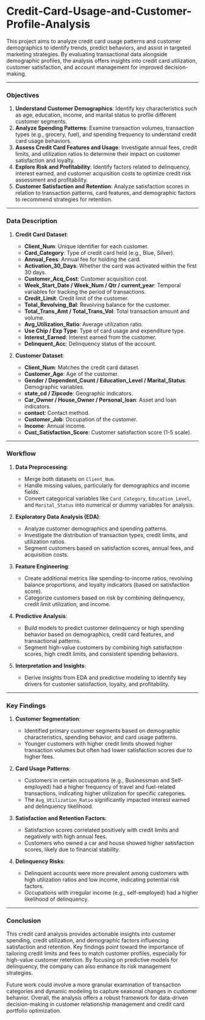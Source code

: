 # Credit-Card-Usage-and-Customer-Profile-Analysis

This project aims to analyze credit card usage patterns and customer demographics to identify trends, predict behaviors, and assist in targeted marketing strategies. By evaluating transactional data alongside demographic profiles, the analysis offers insights into credit card utilization, customer satisfaction, and account management for improved decision-making.

---

### Objectives

1. **Understand Customer Demographics**: Identify key characteristics such as age, education, income, and marital status to profile different customer segments.
2. **Analyze Spending Patterns**: Examine transaction volumes, transaction types (e.g., grocery, fuel), and spending frequency to understand credit card usage behaviors.
3. **Assess Credit Card Features and Usage**: Investigate annual fees, credit limits, and utilization ratios to determine their impact on customer satisfaction and loyalty.
4. **Explore Risk and Profitability**: Identify factors related to delinquency, interest earned, and customer acquisition costs to optimize credit risk assessment and profitability.
5. **Customer Satisfaction and Retention**: Analyze satisfaction scores in relation to transaction patterns, card features, and demographic factors to recommend strategies for retention.

---

### Data Description

1. **Credit Card Dataset**:
   - **Client_Num**: Unique identifier for each customer.
   - **Card_Category**: Type of credit card held (e.g., Blue, Silver).
   - **Annual_Fees**: Annual fee for holding the card.
   - **Activation_30_Days**: Whether the card was activated within the first 30 days.
   - **Customer_Acq_Cost**: Customer acquisition cost.
   - **Week_Start_Date / Week_Num / Qtr / current_year**: Temporal variables for tracking the period of transactions.
   - **Credit_Limit**: Credit limit of the customer.
   - **Total_Revolving_Bal**: Revolving balance for the customer.
   - **Total_Trans_Amt / Total_Trans_Vol**: Total transaction amount and volume.
   - **Avg_Utilization_Ratio**: Average utilization ratio.
   - **Use Chip / Exp Type**: Type of card usage and expenditure type.
   - **Interest_Earned**: Interest earned from the customer.
   - **Delinquent_Acc**: Delinquency status of the account.

2. **Customer Dataset**:
   - **Client_Num**: Matches the credit card dataset.
   - **Customer_Age**: Age of the customer.
   - **Gender / Dependent_Count / Education_Level / Marital_Status**: Demographic variables.
   - **state_cd / Zipcode**: Geographic indicators.
   - **Car_Owner / House_Owner / Personal_loan**: Asset and loan indicators.
   - **contact**: Contact method.
   - **Customer_Job**: Occupation of the customer.
   - **Income**: Annual income.
   - **Cust_Satisfaction_Score**: Customer satisfaction score (1-5 scale).

---

### Workflow

1. **Data Preprocessing**:
   - Merge both datasets on `Client_Num`.
   - Handle missing values, particularly for demographics and income fields.
   - Convert categorical variables like `Card_Category`, `Education_Level`, and `Marital_Status` into numerical or dummy variables for analysis.

2. **Exploratory Data Analysis (EDA)**:
   - Analyze customer demographics and spending patterns.
   - Investigate the distribution of transaction types, credit limits, and utilization ratios.
   - Segment customers based on satisfaction scores, annual fees, and acquisition costs.

3. **Feature Engineering**:
   - Create additional metrics like spending-to-income ratios, revolving balance proportions, and loyalty indicators (based on satisfaction score).
   - Categorize customers based on risk by combining delinquency, credit limit utilization, and income.

4. **Predictive Analysis**:
   - Build models to predict customer delinquency or high spending behavior based on demographics, credit card features, and transactional patterns.
   - Segment high-value customers by combining high satisfaction scores, high credit limits, and consistent spending behaviors.

5. **Interpretation and Insights**:
   - Derive insights from EDA and predictive modeling to identify key drivers for customer satisfaction, loyalty, and profitability.

---

### Key Findings

1. **Customer Segmentation**:
   - Identified primary customer segments based on demographic characteristics, spending behavior, and card usage patterns.
   - Younger customers with higher credit limits showed higher transaction volumes but often had lower satisfaction scores due to higher fees.

2. **Card Usage Patterns**:
   - Customers in certain occupations (e.g., Businessman and Self-employed) had a higher frequency of travel and fuel-related transactions, indicating higher utilization for specific categories.
   - The `Avg_Utilization_Ratio` significantly impacted interest earned and delinquency likelihood.

3. **Satisfaction and Retention Factors**:
   - Satisfaction scores correlated positively with credit limits and negatively with high annual fees.
   - Customers who owned a car and house showed higher satisfaction scores, likely due to financial stability.

4. **Delinquency Risks**:
   - Delinquent accounts were more prevalent among customers with high utilization ratios and low income, indicating potential risk factors.
   - Occupations with irregular income (e.g., self-employed) had a higher likelihood of delinquency.

---

### Conclusion

This credit card analysis provides actionable insights into customer spending, credit utilization, and demographic factors influencing satisfaction and retention. Key findings point toward the importance of tailoring credit limits and fees to match customer profiles, especially for high-value customer retention. By focusing on predictive models for delinquency, the company can also enhance its risk management strategies. 

Future work could involve a more granular examination of transaction categories and dynamic modeling to capture seasonal changes in customer behavior. Overall, the analysis offers a robust framework for data-driven decision-making in customer relationship management and credit card portfolio optimization.
